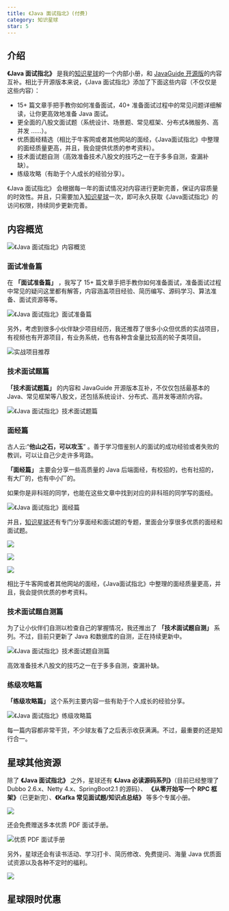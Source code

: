 ```yaml
---
title: 《Java 面试指北》(付费)
category: 知识星球
star: 5
---
```


## 介绍

**《Java 面试指北》** 是我的[知识星球](../about-the-author/zhishixingqiu-two-years.md)的一个内部小册，和 [JavaGuide 开源版](https://javaguide.cn/)的内容互补。相比于开源版本来说，《Java 面试指北》添加了下面这些内容（不仅仅是这些内容）：

- 15+ 篇文章手把手教你如何准备面试，40+ 准备面试过程中的常见问题详细解读，让你更高效地准备 Java 面试。
- 更全面的八股文面试题（系统设计、场景题、常见框架、分布式&微服务、高并发 ......）。
- 优质面经精选（相比于牛客网或者其他网站的面经，《Java面试指北》中整理的面经质量更高，并且，我会提供优质的参考资料）。
- 技术面试题自测（高效准备技术八股文的技巧之一在于多多自测，查漏补缺）。
- 练级攻略（有助于个人成长的经验分享）。

《Java 面试指北》 会根据每一年的面试情况对内容进行更新完善，保证内容质量的时效性。并且，只需要加入[知识星球](../about-the-author/zhishixingqiu-two-years.md)一次，即可永久获取《Java面试指北》的访问权限，持续同步更新完善。

## 内容概览

![《Java 面试指北》内容概览](https://oss.javaguide.cn/javamianshizhibei/javamianshizhibei-content-overview.png)

### 面试准备篇

在 **「面试准备篇」** ，我写了 15+ 篇文章手把手教你如何准备面试，准备面试过程中常见的疑问这里都有解答，内容涵盖项目经验、简历编写、源码学习、算法准备、面试资源等等。

![《Java 面试指北》面试准备篇](https://oss.javaguide.cn/javamianshizhibei/preparation-for-interview.png)

另外，考虑到很多小伙伴缺少项目经历，我还推荐了很多小众但优质的实战项目，有视频也有开源项目，有业务系统，也有各种含金量比较高的轮子类项目。

![实战项目推荐](https://oss.javaguide.cn/javamianshizhibei/practical-project-recommendation.png)

### 技术面试题篇

**「技术面试题篇」** 的内容和 JavaGuide 开源版本互补，不仅仅包括最基本的 Java、常见框架等八股文，还包括系统设计、分布式、高并发等进阶内容。

![《Java 面试指北》技术面试题篇](https://oss.javaguide.cn/javamianshizhibei/technical-interview-questions.png)

### 面经篇

古人云:“**他山之石，可以攻玉**” 。善于学习借鉴别人的面试的成功经验或者失败的教训，可以让自己少走许多弯路。

**「面经篇」** 主要会分享一些高质量的 Java 后端面经，有校招的，也有社招的，有大厂的，也有中小厂的。

如果你是非科班的同学，也能在这些文章中找到对应的非科班的同学写的面经。

![《Java 面试指北》面经篇](https://oss.javaguide.cn/githubjuejinjihua/thinkimage-20220612185810480.png)

并且，[知识星球](https://javaguide.cn/about-the-author/zhishixingqiu-two-years.html)还有专门分享面经和面试题的专题，里面会分享很多优质的面经和面试题。

![](https://oss.javaguide.cn/xingqiu/image-20220304120018731.png)

![](https://oss.javaguide.cn/xingqiu/image-20220628101743381.png)

![](https://oss.javaguide.cn/xingqiu/image-20220628101805897.png)

相比于牛客网或者其他网站的面经，《Java面试指北》中整理的面经质量更高，并且，我会提供优质的参考资料。

### 技术面试题自测篇

为了让小伙伴们自测以检查自己的掌握情况，我还推出了 **「技术面试题自测」** 系列。不过，目前只更新了 Java 和数据库的自测，正在持续更新中。

![《Java 面试指北》技术面试题自测篇](https://oss.javaguide.cn/xingqiu/image-20220621095641897.png)

高效准备技术八股文的技巧之一在于多多自测，查漏补缺。

### 练级攻略篇

**「练级攻略篇」** 这个系列主要内容一些有助于个人成长的经验分享。

![《Java 面试指北》练级攻略篇](https://oss.javaguide.cn/javamianshizhibei/training-strategy-articles.png)

每一篇内容都非常干货，不少球友看了之后表示收获满满。不过，最重要的还是知行合一。

## 星球其他资源

除了 **《Java 面试指北》** 之外，星球还有 **《Java 必读源码系列》**（目前已经整理了 Dubbo 2.6.x、Netty 4.x、SpringBoot2.1 的源码）、 **《从零开始写一个 RPC 框架》**（已更新完）、**《Kafka 常见面试题/知识点总结》** 等多个专属小册。

![](https://oss.javaguide.cn/xingqiu/image-20220316200015412.png)

还会免费赠送多本优质 PDF 面试手册。

![优质 PDF 面试手册](https://oss.javaguide.cn/xingqiu/image-20220723120918434.png)

另外，星球还会有读书活动、学习打卡、简历修改、免费提问、海量 Java 优质面试资源以及各种不定时的福利。

![](https://oss.javaguide.cn/xingqiu/image-20220304124333119.png)

## 星球限时优惠

<!-- @include: @the-way-join-planet.snippet.md -->
